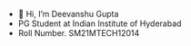 - 👋 Hi, I’m Deevanshu Gupta 
- PG Student at Indian Institute of Hyderabad
- Roll Number. SM21MTECH12014
